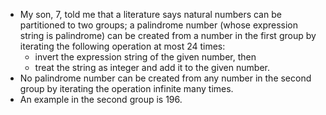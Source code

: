 - My son, 7, told me that a literature says natural numbers can be partitioned to two groups; a palindrome number (whose expression string is palindrome) can be created from a number in the first group by iterating the following operation at most 24 times:
  - invert the expression string of the given number, then
  - treat the string as integer and add it to the given number.
- No palindrome number can be created from any number in the second group by iterating the operation infinite many times.
- An example in the second group is 196.
